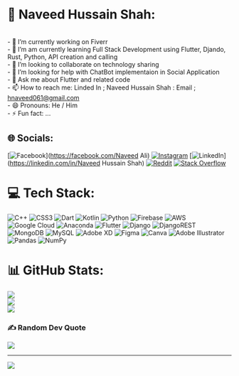 # 💫 Naveed Hussain Shah:
<br>- 🔭 I’m currently working on Fiverr<br>- 🌱 I’m am currently learning Full Stack Development using Flutter, Djando, Rust, Python, API creation and calling<br>- 👯 I’m looking to collaborate on technology sharing <br>- 🤔 I’m looking for help with ChatBot implementaion in Social Application<br>- 💬 Ask me about Flutter and related code<br>- 📫 How to reach me: Linded In ; Naveed Hussain Shah : Email ; hnaveed061@gmail.com<br>- 😄 Pronouns: He / Him<br>- ⚡ Fun fact: ...


## 🌐 Socials:
[![Facebook](https://img.shields.io/badge/Facebook-%231877F2.svg?logo=Facebook&logoColor=white)](https://facebook.com/Naveed Ali) [![Instagram](https://img.shields.io/badge/Instagram-%23E4405F.svg?logo=Instagram&logoColor=white)](https://instagram.com/sshah_naveed) [![LinkedIn](https://img.shields.io/badge/LinkedIn-%230077B5.svg?logo=linkedin&logoColor=white)](https://linkedin.com/in/Naveed Hussain Shah) [![Reddit](https://img.shields.io/badge/Reddit-%23FF4500.svg?logo=Reddit&logoColor=white)](https://reddit.com/user/navidanchitrali) [![Stack Overflow](https://img.shields.io/badge/-Stackoverflow-FE7A16?logo=stack-overflow&logoColor=white)](https://stackoverflow.com/users/navidanchitrali) 

# 💻 Tech Stack:
![C++](https://img.shields.io/badge/c++-%2300599C.svg?style=for-the-badge&logo=c%2B%2B&logoColor=white) ![CSS3](https://img.shields.io/badge/css3-%231572B6.svg?style=for-the-badge&logo=css3&logoColor=white) ![Dart](https://img.shields.io/badge/dart-%230175C2.svg?style=for-the-badge&logo=dart&logoColor=white) ![Kotlin](https://img.shields.io/badge/kotlin-%230095D5.svg?style=for-the-badge&logo=kotlin&logoColor=white) ![Python](https://img.shields.io/badge/python-3670A0?style=for-the-badge&logo=python&logoColor=ffdd54) ![Firebase](https://img.shields.io/badge/firebase-%23039BE5.svg?style=for-the-badge&logo=firebase) ![AWS](https://img.shields.io/badge/AWS-%23FF9900.svg?style=for-the-badge&logo=amazon-aws&logoColor=white) ![Google Cloud](https://img.shields.io/badge/Google%20Cloud-%234285F4.svg?style=for-the-badge&logo=google-cloud&logoColor=white) ![Anaconda](https://img.shields.io/badge/Anaconda-%2344A833.svg?style=for-the-badge&logo=anaconda&logoColor=white) ![Flutter](https://img.shields.io/badge/Flutter-%2302569B.svg?style=for-the-badge&logo=Flutter&logoColor=white) ![Django](https://img.shields.io/badge/django-%23092E20.svg?style=for-the-badge&logo=django&logoColor=white) ![DjangoREST](https://img.shields.io/badge/DJANGO-REST-ff1709?style=for-the-badge&logo=django&logoColor=white&color=ff1709&labelColor=gray) ![MongoDB](https://img.shields.io/badge/MongoDB-%234ea94b.svg?style=for-the-badge&logo=mongodb&logoColor=white) ![MySQL](https://img.shields.io/badge/mysql-%2300f.svg?style=for-the-badge&logo=mysql&logoColor=white) ![Adobe XD](https://img.shields.io/badge/Adobe%20XD-470137?style=for-the-badge&logo=Adobe%20XD&logoColor=#FF61F6) 	![Figma](https://img.shields.io/badge/figma-%23F24E1E.svg?style=for-the-badge&logo=figma&logoColor=white) ![Canva](https://img.shields.io/badge/Canva-%2300C4CC.svg?style=for-the-badge&logo=Canva&logoColor=white) ![Adobe Illustrator](https://img.shields.io/badge/adobeillustrator-%23FF9A00.svg?style=for-the-badge&logo=adobeillustrator&logoColor=white) ![Pandas](https://img.shields.io/badge/pandas-%23150458.svg?style=for-the-badge&logo=pandas&logoColor=white) ![NumPy](https://img.shields.io/badge/numpy-%23013243.svg?style=for-the-badge&logo=numpy&logoColor=white)
# 📊 GitHub Stats:
![](https://github-readme-stats.vercel.app/api?username=navidanchitrali&theme=merko&hide_border=false&include_all_commits=false&count_private=false)<br/>
![](https://github-readme-streak-stats.herokuapp.com/?user=navidanchitrali&theme=merko&hide_border=false)<br/>
![](https://github-readme-stats.vercel.app/api/top-langs/?username=navidanchitrali&theme=merko&hide_border=false&include_all_commits=false&count_private=false&layout=compact)

### ✍️ Random Dev Quote
![](https://quotes-github-readme.vercel.app/api?type=horizontal&theme=radical)

---
[![](https://visitcount.itsvg.in/api?id=navidanchitrali&icon=0&color=0)](https://visitcount.itsvg.in)

<!-- Proudly created with GPRM ( https://gprm.itsvg.in ) -->
